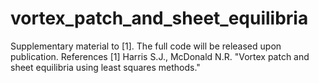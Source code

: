 # vortex_patch_and_sheet_equilibria
Supplementary material to [1]. The full code will be released upon publication.  References [1] Harris S.J., McDonald N.R. "Vortex patch and sheet equilibria using least squares methods."

